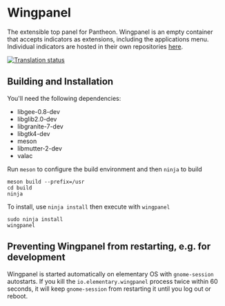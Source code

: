 # Wingpanel
The extensible top panel for Pantheon. Wingpanel is an empty container that accepts indicators as extensions, including the applications menu. Individual indicators are hosted in their own repositories [here](https://github.com/search?q=topic%3Awingpanel+org%3Aelementary&type=Repositories).

[![Translation status](https://l10n.elementary.io/widgets/wingpanel/-/wingpanel/svg-badge.svg)](https://l10n.elementary.io/engage/wingpanel/?utm_source=widget)

## Building and Installation

You'll need the following dependencies:

* libgee-0.8-dev
* libglib2.0-dev
* libgranite-7-dev
* libgtk4-dev
* meson
* libmutter-2-dev
* valac

Run `meson` to configure the build environment and then `ninja` to build

    meson build --prefix=/usr
    cd build
    ninja

To install, use `ninja install` then execute with `wingpanel`

    sudo ninja install
    wingpanel

## Preventing Wingpanel from restarting, e.g. for development

Wingpanel is started automatically on elementary OS with `gnome-session` autostarts. If you kill the `io.elementary.wingpanel` process twice within 60 seconds, it will keep `gnome-session` from restarting it until you log out or reboot.
